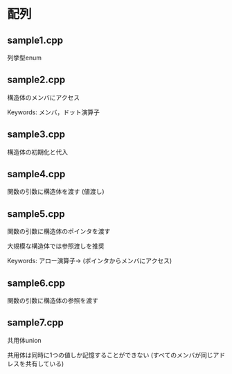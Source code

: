 # 配列

## sample1.cpp

列挙型enum

## sample2.cpp

構造体のメンバにアクセス

Keywords: メンバ，ドット演算子

## sample3.cpp

構造体の初期化と代入

## sample4.cpp

関数の引数に構造体を渡す
(値渡し)

## sample5.cpp

関数の引数に構造体のポインタを渡す

大規模な構造体では参照渡しを推奨

Keywords: アロー演算子-> (ポインタからメンバにアクセス)

## sample6.cpp

関数の引数に構造体の参照を渡す

## sample7.cpp

共用体union

共用体は同時に1つの値しか記憶することができない
(すべてのメンバが同じアドレスを共有している)

